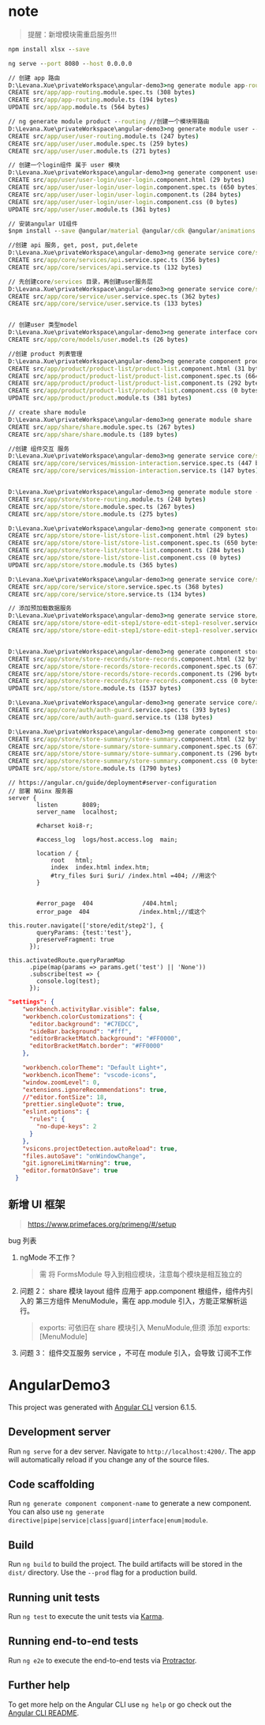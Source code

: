 # note

> 提醒：新增模块需重启服务!!!

```cmd
npm install xlsx --save

ng serve --port 8080 --host 0.0.0.0

// 创建 app 路由
D:\Levana.Xue\privateWorkspace\angular-demo3>ng generate module app-routing --flat --module=app
CREATE src/app/app-routing.module.spec.ts (308 bytes)
CREATE src/app/app-routing.module.ts (194 bytes)
UPDATE src/app/app.module.ts (564 bytes)

// ng generate module product --routing //创建一个模块带路由
D:\Levana.Xue\privateWorkspace\angular-demo3>ng generate module user --routing
CREATE src/app/user/user-routing.module.ts (247 bytes)
CREATE src/app/user/user.module.spec.ts (259 bytes)
CREATE src/app/user/user.module.ts (271 bytes)

// 创建一个login组件 属于 user 模块
D:\Levana.Xue\privateWorkspace\angular-demo3>ng generate component user/user-login --module=user
CREATE src/app/user/user-login/user-login.component.html (29 bytes)
CREATE src/app/user/user-login/user-login.component.spec.ts (650 bytes)
CREATE src/app/user/user-login/user-login.component.ts (284 bytes)
CREATE src/app/user/user-login/user-login.component.css (0 bytes)
UPDATE src/app/user/user.module.ts (361 bytes)

// 安装angular UI组件
$npm install --save @angular/material @angular/cdk @angular/animations

//创建 api 服务, get, post, put,delete
D:\Levana.Xue\privateWorkspace\angular-demo3>ng generate service core/services/api
CREATE src/app/core/services/api.service.spec.ts (356 bytes)
CREATE src/app/core/services/api.service.ts (132 bytes)

// 先创建core/services 目录，再创建user服务层
D:\Levana.Xue\privateWorkspace\angular-demo3>ng generate service core/services/user
CREATE src/app/core/service/user.service.spec.ts (362 bytes)
CREATE src/app/core/service/user.service.ts (133 bytes)


// 创建user 类型model
D:\Levana.Xue\privateWorkspace\angular-demo3>ng generate interface core/models/user --type=model
CREATE src/app/core/models/user.model.ts (26 bytes)

//创建 product 列表管理
D:\Levana.Xue\privateWorkspace\angular-demo3>ng generate component product/product-list --module=product
CREATE src/app/product/product-list/product-list.component.html (31 bytes)
CREATE src/app/product/product-list/product-list.component.spec.ts (664 bytes)
CREATE src/app/product/product-list/product-list.component.ts (292 bytes)
CREATE src/app/product/product-list/product-list.component.css (0 bytes)
UPDATE src/app/product/product.module.ts (381 bytes)

// create share module
D:\Levana.Xue\privateWorkspace\angular-demo3>ng generate module share
CREATE src/app/share/share.module.spec.ts (267 bytes)
CREATE src/app/share/share.module.ts (189 bytes)

//创建 组件交互 服务
D:\Levana.Xue\privateWorkspace\angular-demo3>ng generate service core/services/mission-interaction
CREATE src/app/core/services/mission-interaction.service.spec.ts (447 bytes)
CREATE src/app/core/services/mission-interaction.service.ts (147 bytes)


D:\Levana.Xue\privateWorkspace\angular-demo3>ng generate module store --routing
CREATE src/app/store/store-routing.module.ts (248 bytes)
CREATE src/app/store/store.module.spec.ts (267 bytes)
CREATE src/app/store/store.module.ts (275 bytes)

D:\Levana.Xue\privateWorkspace\angular-demo3>ng generate component store/store-list
CREATE src/app/store/store-list/store-list.component.html (29 bytes)
CREATE src/app/store/store-list/store-list.component.spec.ts (650 bytes)
CREATE src/app/store/store-list/store-list.component.ts (284 bytes)
CREATE src/app/store/store-list/store-list.component.css (0 bytes)
UPDATE src/app/store/store.module.ts (365 bytes)

D:\Levana.Xue\privateWorkspace\angular-demo3>ng generate service core/service/store
CREATE src/app/core/service/store.service.spec.ts (368 bytes)
CREATE src/app/core/service/store.service.ts (134 bytes)

// 添加预加载数据服务
D:\Levana.Xue\privateWorkspace\angular-demo3>ng generate service store/store-edit-step1/store-edit-step1-resolver
CREATE src/app/store/store-edit-step1/store-edit-step1-resolver.service.spec.ts (473 bytes)
CREATE src/app/store/store-edit-step1/store-edit-step1-resolver.service.ts (151 bytes)


D:\Levana.Xue\privateWorkspace\angular-demo3>ng generate component store/store-records
CREATE src/app/store/store-records/store-records.component.html (32 bytes)
CREATE src/app/store/store-records/store-records.component.spec.ts (671 bytes)
CREATE src/app/store/store-records/store-records.component.ts (296 bytes)
CREATE src/app/store/store-records/store-records.component.css (0 bytes)
UPDATE src/app/store/store.module.ts (1537 bytes)

D:\Levana.Xue\privateWorkspace\angular-demo3>ng generate service core/auth/auth-guard
CREATE src/app/core/auth/auth-guard.service.spec.ts (393 bytes)
CREATE src/app/core/auth/auth-guard.service.ts (138 bytes)

D:\Levana.Xue\privateWorkspace\angular-demo3>ng generate component store/store-summary
CREATE src/app/store/store-summary/store-summary.component.html (32 bytes)
CREATE src/app/store/store-summary/store-summary.component.spec.ts (671 bytes)
CREATE src/app/store/store-summary/store-summary.component.ts (296 bytes)
CREATE src/app/store/store-summary/store-summary.component.css (0 bytes)
UPDATE src/app/store/store.module.ts (1790 bytes)
```

```
// https://angular.cn/guide/deployment#server-configuration
// 部署 NGinx 服务器
server {
        listen       8089;
        server_name  localhost;

        #charset koi8-r;

        #access_log  logs/host.access.log  main;

        location / {
            root   html;
            index  index.html index.htm;
			#try_files $uri $uri/ /index.html =404; //用这个
        }


        #error_page  404              /404.html;
        error_page  404              /index.html;//或这个
```

```
this.router.navigate(['store/edit/step2'], {
        queryParams: {test:'test'},
        preserveFragment: true
      });

this.activatedRoute.queryParamMap
      .pipe(map(params => params.get('test') || 'None'))
      .subscribe(test => {
        console.log(test);
      });
```

```json
"settings": {
    "workbench.activityBar.visible": false,
    "workbench.colorCustomizations": {
      "editor.background": "#C7EDCC",
      "sideBar.background": "#fff",
      "editorBracketMatch.background": "#FF0000",
      "editorBracketMatch.border": "#FF0000"
    },

    "workbench.colorTheme": "Default Light+",
    "workbench.iconTheme": "vscode-icons",
    "window.zoomLevel": 0,
    "extensions.ignoreRecommendations": true,
    //"editor.fontSize": 18,
    "prettier.singleQuote": true,
    "eslint.options": {
      "rules": {
        "no-dupe-keys": 2
      }
    },
    "vsicons.projectDetection.autoReload": true,
    "files.autoSave": "onWindowChange",
    "git.ignoreLimitWarning": true,
    "editor.formatOnSave": true
  }
```

## 新增 UI 框架

> https://www.primefaces.org/primeng/#/setup

bug 列表

1. ngMode 不工作？

   > 需 将 FormsModule 导入到相应模块，注意每个模块是相互独立的

2. 问题 2： share 模块 layout 组件 应用于 app.component 根组件，组件内引入的 第三方组件 MenuModule，需在 app.module 引入，方能正常解析运行。

   > exports: 可依旧在 share 模块引入 MenuModule,但须 添加 exports: [MenuModule]

3. 问题 3： 组件交互服务 service ，不可在 module 引入，会导致 订阅不工作

# AngularDemo3

This project was generated with [Angular CLI](https://github.com/angular/angular-cli) version 6.1.5.

## Development server

Run `ng serve` for a dev server. Navigate to `http://localhost:4200/`. The app will automatically reload if you change any of the source files.

## Code scaffolding

Run `ng generate component component-name` to generate a new component. You can also use `ng generate directive|pipe|service|class|guard|interface|enum|module`.

## Build

Run `ng build` to build the project. The build artifacts will be stored in the `dist/` directory. Use the `--prod` flag for a production build.

## Running unit tests

Run `ng test` to execute the unit tests via [Karma](https://karma-runner.github.io).

## Running end-to-end tests

Run `ng e2e` to execute the end-to-end tests via [Protractor](http://www.protractortest.org/).

## Further help

To get more help on the Angular CLI use `ng help` or go check out the [Angular CLI README](https://github.com/angular/angular-cli/blob/master/README.md).
